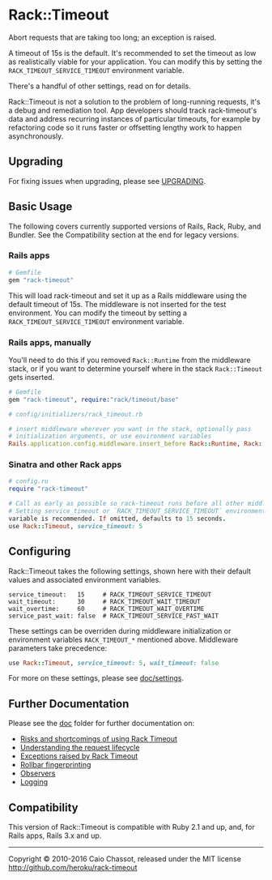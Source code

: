 Rack::Timeout
=============

Abort requests that are taking too long; an exception is raised.

A timeout of 15s is the default. It's recommended to set the timeout as
low as realistically viable for your application. You can modify this by
setting the `RACK_TIMEOUT_SERVICE_TIMEOUT` environment variable.

There's a handful of other settings, read on for details.

Rack::Timeout is not a solution to the problem of long-running requests,
it's a debug and remediation tool. App developers should track
rack-timeout's data and address recurring instances of particular
timeouts, for example by refactoring code so it runs faster or
offsetting lengthy work to happen asynchronously.

Upgrading
---------

For fixing issues when upgrading, please see [UPGRADING](UPGRADING.md).

Basic Usage
-----------

The following covers currently supported versions of Rails, Rack, Ruby,
and Bundler. See the Compatibility section at the end for legacy
versions.

### Rails apps

```ruby
# Gemfile
gem "rack-timeout"
```

This will load rack-timeout and set it up as a Rails middleware using
the default timeout of 15s. The middleware is not inserted for the test
environment. You can modify the timeout by setting a
`RACK_TIMEOUT_SERVICE_TIMEOUT` environment variable.

### Rails apps, manually

You'll need to do this if you removed `Rack::Runtime` from the
middleware stack, or if you want to determine yourself where in the
stack `Rack::Timeout` gets inserted.

```ruby
# Gemfile
gem "rack-timeout", require:"rack/timeout/base"
```

```ruby
# config/initializers/rack_timeout.rb

# insert middleware wherever you want in the stack, optionally pass
# initialization arguments, or use environment variables
Rails.application.config.middleware.insert_before Rack::Runtime, Rack::Timeout, service_timeout: 5
```

### Sinatra and other Rack apps

```ruby
# config.ru
require "rack-timeout"

# Call as early as possible so rack-timeout runs before all other middleware.
# Setting service_timeout or `RACK_TIMEOUT_SERVICE_TIMEOUT` environment
variable is recommended. If omitted, defaults to 15 seconds.
use Rack::Timeout, service_timeout: 5
```

Configuring
-----------

Rack::Timeout takes the following settings, shown here with their
default values and associated environment variables.

```
service_timeout:   15     # RACK_TIMEOUT_SERVICE_TIMEOUT
wait_timeout:      30     # RACK_TIMEOUT_WAIT_TIMEOUT
wait_overtime:     60     # RACK_TIMEOUT_WAIT_OVERTIME
service_past_wait: false  # RACK_TIMEOUT_SERVICE_PAST_WAIT
```

These settings can be overriden during middleware initialization or
environment variables `RACK_TIMEOUT_*` mentioned above. Middleware
parameters take precedence:

```ruby
use Rack::Timeout, service_timeout: 5, wait_timeout: false
```

For more on these settings, please see [doc/settings](doc/settings.md).

Further Documentation
---------------------

Please see the [doc](doc) folder for further documentation on:

* [Risks and shortcomings of using Rack Timeout](doc/risks.md)
* [Understanding the request lifecycle](doc/request-lifecycle.md)
* [Exceptions raised by Rack Timeout](doc/exceptions.md)
* [Rollbar fingerprinting](doc/rollbar.md)
* [Observers](doc/observers.md)
* [Logging](doc/logging.md)

Compatibility
-------------

This version of Rack::Timeout is compatible with Ruby 2.1 and up, and,
for Rails apps, Rails 3.x and up.


---
Copyright © 2010-2016 Caio Chassot, released under the MIT license
<http://github.com/heroku/rack-timeout>
